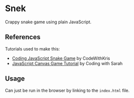 # Snek

Crappy snake game using plain JavaScript.

## References

Tutorials used to make this:
 - [Coding JavaScript Snake Game](https://www.youtube.com/watch?v=21eSpMtJwrc)  by CodeWithKris
 - [JavaScript Canvas Game Tutorial](https://codingwithsara.com/javascript-canvas-game-tutorial/) by Coding with Sarah

## Usage

Can just be run in the browser by linking to the `index.html` file.
